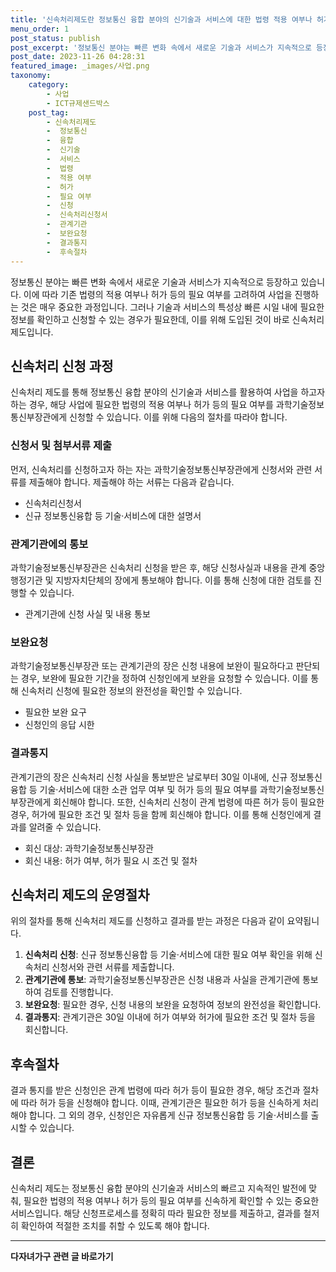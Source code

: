 ```yaml
---
title: '신속처리제도란 정보통신 융합 분야의 신기술과 서비스에 대한 법령 적용 여부나 허가 등의 필요 여부를 빠르게 확인해 주는 서비스를 말합니다'
menu_order: 1
post_status: publish
post_excerpt: '정보통신 분야는 빠른 변화 속에서 새로운 기술과 서비스가 지속적으로 등장하고 있습니다. 이에 따라 기존 법령의 적용 여부나 허가 등의 필요 여부를 고려하여 사업을 진행하는 것은 매우 중요한 과정입니다. 그러나 기술과 서비스의 특성상 빠른 시일 내에 필요한 정보를 확인하고 신청할 수 있는 경우가 필요한데, 이를 위해 도입된 것이 바로 신속처리제도입니다.'
post_date: 2023-11-26 04:28:31
featured_image: _images/사업.png
taxonomy:
    category:
        - 사업
        - ICT규제샌드박스
    post_tag:
        - 신속처리제도
        -  정보통신
        -  융합
        -  신기술
        -  서비스
        -  법령
        -  적용 여부
        -  허가
        -  필요 여부
        -  신청
        -  신속처리신청서
        -  관계기관
        -  보완요청
        -  결과통지
        -  후속절차
---
```



정보통신 분야는 빠른 변화 속에서 새로운 기술과 서비스가 지속적으로 등장하고 있습니다. 이에 따라 기존 법령의 적용 여부나 허가 등의 필요 여부를 고려하여 사업을 진행하는 것은 매우 중요한 과정입니다. 그러나 기술과 서비스의 특성상 빠른 시일 내에 필요한 정보를 확인하고 신청할 수 있는 경우가 필요한데, 이를 위해 도입된 것이 바로 신속처리제도입니다.

## 신속처리 신청 과정

신속처리 제도를 통해 정보통신 융합 분야의 신기술과 서비스를 활용하여 사업을 하고자 하는 경우, 해당 사업에 필요한 법령의 적용 여부나 허가 등의 필요 여부를 과학기술정보통신부장관에게 신청할 수 있습니다. 이를 위해 다음의 절차를 따라야 합니다.

### 신청서 및 첨부서류 제출

먼저, 신속처리를 신청하고자 하는 자는 과학기술정보통신부장관에게 신청서와 관련 서류를 제출해야 합니다. 제출해야 하는 서류는 다음과 같습니다.

- 신속처리신청서
- 신규 정보통신융합 등 기술·서비스에 대한 설명서

### 관계기관에의 통보

과학기술정보통신부장관은 신속처리 신청을 받은 후, 해당 신청사실과 내용을 관계 중앙행정기관 및 지방자치단체의 장에게 통보해야 합니다. 이를 통해 신청에 대한 검토를 진행할 수 있습니다.

- 관계기관에 신청 사실 및 내용 통보

### 보완요청

과학기술정보통신부장관 또는 관계기관의 장은 신청 내용에 보완이 필요하다고 판단되는 경우, 보완에 필요한 기간을 정하여 신청인에게 보완을 요청할 수 있습니다. 이를 통해 신속처리 신청에 필요한 정보의 완전성을 확인할 수 있습니다.

- 필요한 보완 요구
- 신청인의 응답 시한

### 결과통지

관계기관의 장은 신속처리 신청 사실을 통보받은 날로부터 30일 이내에, 신규 정보통신융합 등 기술·서비스에 대한 소관 업무 여부 및 허가 등의 필요 여부를 과학기술정보통신부장관에게 회신해야 합니다. 또한, 신속처리 신청이 관계 법령에 따른 허가 등이 필요한 경우, 허가에 필요한 조건 및 절차 등을 함께 회신해야 합니다. 이를 통해 신청인에게 결과를 알려줄 수 있습니다.

- 회신 대상: 과학기술정보통신부장관
- 회신 내용: 허가 여부, 허가 필요 시 조건 및 절차

## 신속처리 제도의 운영절차

위의 절차를 통해 신속처리 제도를 신청하고 결과를 받는 과정은 다음과 같이 요약됩니다.

1. **신속처리 신청**: 신규 정보통신융합 등 기술·서비스에 대한 필요 여부 확인을 위해 신속처리 신청서와 관련 서류를 제출합니다.
2. **관계기관에 통보**: 과학기술정보통신부장관은 신청 내용과 사실을 관계기관에 통보하여 검토를 진행합니다.
3. **보완요청**: 필요한 경우, 신청 내용의 보완을 요청하여 정보의 완전성을 확인합니다.
4. **결과통지**: 관계기관은 30일 이내에 허가 여부와 허가에 필요한 조건 및 절차 등을 회신합니다.

## 후속절차

결과 통지를 받은 신청인은 관계 법령에 따라 허가 등이 필요한 경우, 해당 조건과 절차에 따라 허가 등을 신청해야 합니다. 이때, 관계기관은 필요한 허가 등을 신속하게 처리해야 합니다. 그 외의 경우, 신청인은 자유롭게 신규 정보통신융합 등 기술·서비스를 출시할 수 있습니다.

## 결론

신속처리 제도는 정보통신 융합 분야의 신기술과 서비스의 빠르고 지속적인 발전에 맞춰, 필요한 법령의 적용 여부나 허가 등의 필요 여부를 신속하게 확인할 수 있는 중요한 서비스입니다. 해당 신청프로세스를 정확히 따라 필요한 정보를 제출하고, 결과를 철저히 확인하여 적절한 조치를 취할 수 있도록 해야 합니다.
<!-- wp:separator -->
<hr class="wp-block-separator has-alpha-channel-opacity"/>
<!-- /wp:separator -->

<!-- wp:group {"backgroundColor":"base","layout":{"type":"constrained"}} -->
<div class="wp-block-group has-base-background-color has-background"><!-- wp:paragraph {"align":"center","fontSize":"medium"} -->
<p class="has-text-align-center has-large-font-size"><strong>다자녀가구 관련 글 바로가기</strong></p>
<!-- /wp:paragraph -->


<!-- wp:latest-posts
{"categories":[{"id":22700,"count":19,"description":"","link":"https://uknowlaw.com/category/%eb%8b%a4%ec%9e%90%eb%85%80%ea%b0%80%ea%b5%ac/","name":"다자녀가구","slug":"다자녀가구","taxonomy":"category","parent":0,"meta":[],"_links":{"self":[{"href":"https://uknowlaw.com/wp-json/wp/v2/categories/22700"}],"collection":[{"href":"https://uknowlaw.com/wp-json/wp/v2/categories"}],"about":[{"href":"https://uknowlaw.com/wp-json/wp/v2/taxonomies/category"}],"wp:post_type":[{"href":"https://uknowlaw.com/wp-json/wp/v2/posts?categories=22700"}],"curies":[{"name":"wp","href":"https://api.w.org/{rel}","templated":true}]}}],"postsToShow":100,"excerptLength":28,"postLayout":"grid","columns":2,"featuredImageAlign":"left","featuredImageSizeSlug":"large","fontSize":"small"} /--></div>
<!-- /wp:group -->